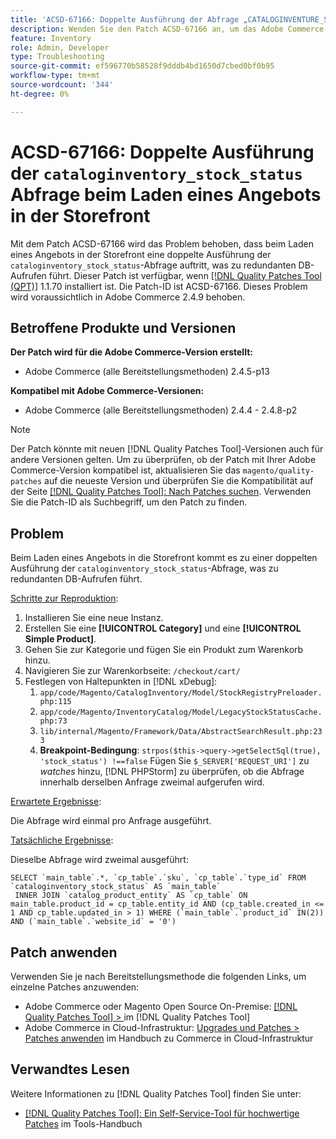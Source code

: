 ```yaml
---
title: 'ACSD-67166: Doppelte Ausführung der Abfrage „CATALOGINVENTURE_STOCK_STATUS“ beim Laden eines Angebots in die Storefront'
description: Wenden Sie den Patch ACSD-67166 an, um das Adobe Commerce-Problem zu beheben, bei dem die doppelte Ausführung der Abfrage „CATALOGINVENTURE_STOCK_STATUS“ beim Laden eines Angebots in die Storefront auftritt, was zu redundanten DB-Aufrufen führt.
feature: Inventory
role: Admin, Developer
type: Troubleshooting
source-git-commit: ef596770b58528f9dddb4bd1650d7cbed0bf0b95
workflow-type: tm+mt
source-wordcount: '344'
ht-degree: 0%

---
```



# ACSD-67166: Doppelte Ausführung der `cataloginventory_stock_status` Abfrage beim Laden eines Angebots in der Storefront

Mit dem Patch ACSD-67166 wird das Problem behoben, dass beim Laden eines Angebots in der Storefront eine doppelte Ausführung der `cataloginventory_stock_status`-Abfrage auftritt, was zu redundanten DB-Aufrufen führt. Dieser Patch ist verfügbar, wenn [[!DNL Quality Patches Tool (QPT)]](/help/tools/quality-patches-tool/quality-patches-tool-to-self-serve-quality-patches.md) 1.1.70 installiert ist. Die Patch-ID ist ACSD-67166. Dieses Problem wird voraussichtlich in Adobe Commerce 2.4.9 behoben.

## Betroffene Produkte und Versionen

**Der Patch wird für die Adobe Commerce-Version erstellt:**

* Adobe Commerce (alle Bereitstellungsmethoden) 2.4.5-p13

**Kompatibel mit Adobe Commerce-Versionen:**

* Adobe Commerce (alle Bereitstellungsmethoden) 2.4.4 - 2.4.8-p2

>[!NOTE]
>
>Der Patch könnte mit neuen [!DNL Quality Patches Tool]-Versionen auch für andere Versionen gelten. Um zu überprüfen, ob der Patch mit Ihrer Adobe Commerce-Version kompatibel ist, aktualisieren Sie das `magento/quality-patches` auf die neueste Version und überprüfen Sie die Kompatibilität auf der Seite [[!DNL Quality Patches Tool]: Nach Patches suchen](https://experienceleague.adobe.com/tools/commerce-quality-patches/index.html). Verwenden Sie die Patch-ID als Suchbegriff, um den Patch zu finden.

## Problem

Beim Laden eines Angebots in die Storefront kommt es zu einer doppelten Ausführung der `cataloginventory_stock_status`-Abfrage, was zu redundanten DB-Aufrufen führt.

<u>Schritte zur Reproduktion</u>:

1. Installieren Sie eine neue Instanz.
1. Erstellen Sie eine **[!UICONTROL Category]** und eine **[!UICONTROL Simple Product]**.
1. Gehen Sie zur Kategorie und fügen Sie ein Produkt zum Warenkorb hinzu.
1. Navigieren Sie zur Warenkorbseite: `/checkout/cart/`
1. Festlegen von Haltepunkten in [!DNL xDebug]:
   1. `app/code/Magento/CatalogInventory/Model/StockRegistryPreloader.php:115`
   1. `app/code/Magento/InventoryCatalog/Model/LegacyStockStatusCache.php:73`
   1. `lib/internal/Magento/Framework/Data/AbstractSearchResult.php:233`
   1. **Breakpoint-Bedingung**: `strpos($this->query->getSelectSql(true), 'stock_status') !==false`
Fügen Sie `$_SERVER['REQUEST_URI']` zu *watches* hinzu, [!DNL PHPStorm] zu überprüfen, ob die Abfrage innerhalb derselben Anfrage zweimal aufgerufen wird.

<u>Erwartete Ergebnisse</u>:

Die Abfrage wird einmal pro Anfrage ausgeführt.

<u>Tatsächliche Ergebnisse</u>:

Dieselbe Abfrage wird zweimal ausgeführt:

```
SELECT `main_table`.*, `cp_table`.`sku`, `cp_table`.`type_id` FROM `cataloginventory_stock_status` AS `main_table`
 INNER JOIN `catalog_product_entity` AS `cp_table` ON main_table.product_id = cp_table.entity_id AND (cp_table.created_in <= 1 AND cp_table.updated_in > 1) WHERE (`main_table`.`product_id` IN(2)) AND (`main_table`.`website_id` = '0') 
```

## Patch anwenden

Verwenden Sie je nach Bereitstellungsmethode die folgenden Links, um einzelne Patches anzuwenden:

* Adobe Commerce oder Magento Open Source On-Premise: [[!DNL Quality Patches Tool] > ](/help/tools/quality-patches-tool/usage.md) im [!DNL Quality Patches Tool]
* Adobe Commerce in Cloud-Infrastruktur: [Upgrades und Patches > Patches anwenden](https://experienceleague.adobe.com/docs/commerce-cloud-service/user-guide/develop/upgrade/apply-patches.html) im Handbuch zu Commerce in Cloud-Infrastruktur

## Verwandtes Lesen

Weitere Informationen zu [!DNL Quality Patches Tool] finden Sie unter:

* [[!DNL Quality Patches Tool]: Ein Self-Service-Tool für hochwertige Patches](/help/tools/quality-patches-tool/quality-patches-tool-to-self-serve-quality-patches.md) im Tools-Handbuch
